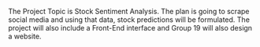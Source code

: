 The Project Topic is Stock Sentiment Analysis. The plan is going to scrape social media and using that data, stock predictions will be formulated. The project will also include a Front-End interface and Group 19 will also design a website.
